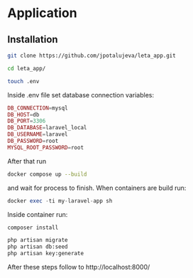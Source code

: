 # Application
## Installation

```bash
git clone https://github.com/jpotalujeva/leta_app.git

cd leta_app/

touch .env
```

Inside .env file set database connection variables:

```php
DB_CONNECTION=mysql
DB_HOST=db
DB_PORT=3306
DB_DATABASE=laravel_local
DB_USERNAME=laravel
DB_PASSWORD=root
MYSQL_ROOT_PASSWORD=root
```
After that run

```bash
docker compose up --build
```
and wait for process to finish.
When containers are build run:

```php
docker exec -ti my-laravel-app sh
```
Inside container run:

```bash
composer install

php artisan migrate
php artisan db:seed
php artisan key:generate
```
After these steps follow to http://localhost:8000/ 
